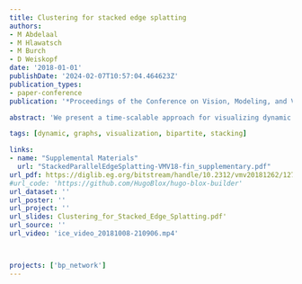 ```yaml
---
title: Clustering for stacked edge splatting
authors:
- M Abdelaal
- M Hlawatsch
- M Burch
- D Weiskopf
date: '2018-01-01'
publishDate: '2024-02-07T10:57:04.464623Z'
publication_types:
- paper-conference
publication: '*Proceedings of the Conference on Vision, Modeling, and Visualization*'

abstract: 'We present a time-scalable approach for visualizing dynamic graphs. By adopting bipartite graph layouts known from parallel edge splatting, individual graphs are horizontally stacked by drawing partial edges, leading to stacked edge splatting. This allows us to uncover the temporal patterns together with achieving time-scalability. To preserve the graph structural information, we introduce the representative graph where edges are aggregated and drawn at full length. The representative graph is then placed on the top of the last graph in the (sub)sequence. This allows us to obtain detailed information about the partial edges by tracing them back to the representative graph. We apply sequential temporal clustering to obtain an overview of different temporal phases of the graph sequence together with the corresponding structure for each phase. We demonstrate the effectiveness of our approach by using real-world datasets.'

tags: [dynamic, graphs, visualization, bipartite, stacking]

links:
- name: "Supplemental Materials"
  url: "StackedParallelEdgeSplatting-VMV18-fin_supplementary.pdf"
url_pdf: https://diglib.eg.org/bitstream/handle/10.2312/vmv20181262/127-134.pdf?sequence=1&isAllowed=n
#url_code: 'https://github.com/HugoBlox/hugo-blox-builder'
url_dataset: ''
url_poster: ''
url_project: ''
url_slides: Clustering_for_Stacked_Edge_Splatting.pdf'
url_source: ''
url_video: 'ice_video_20181008-210906.mp4'



projects: ['bp_network']
---
```

